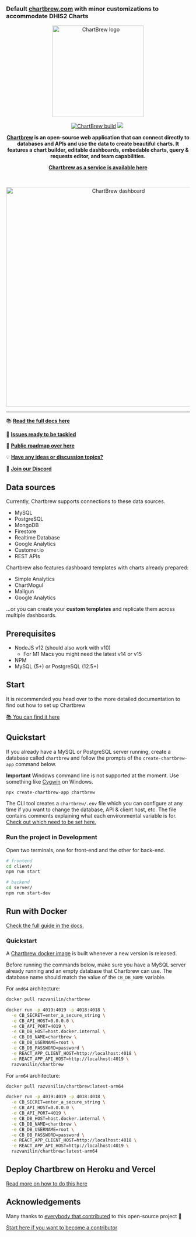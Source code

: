 ### Default [chartbrew.com](https://chartbrew.com) with minor customizations to accommodate DHIS2 Charts 

<p align="center">
  <a href="https://chartbrew.com">
    <img src="https://docs.chartbrew.com/assets/logo_full_3.png" alt="ChartBrew logo" width="250"/>
  </a>
</a>

<p align="center">
  <a href="https://circleci.com/gh/chartbrew/chartbrew" target="_blank"><img src="https://circleci.com/gh/chartbrew/chartbrew.svg?style=svg" alt="ChartBrew build" /></a>
  <a href="https://app.codacy.com/gh/chartbrew/chartbrew" target="_blank"><img src="https://api.codacy.com/project/badge/Grade/b245aa07f69c4250a2de9d24efc659e6"></a>
  <a href="https://discord.gg/KwGEbFk" target="_blank"><img src="https://img.shields.io/discord/656557151048957995?label=Discord" alt="" /></a>
</p>

<p align="center">
  <strong>
    <a href="https://chartbrew.com">Chartbrew</a> is an open-source web application that can connect directly to databases and APIs and use the data to create beautiful charts. It features a chart builder, editable dashboards, embedable charts, query & requests editor, and team capabilities.
  </strong>
</p>

<p align="center">
  <strong><a href="https://chartbrew.com">Chartbrew as a service is available here</a></strong>
</p>

<br />

<p align="center">
  <a href="https://chartbrew.com">
    <img src="https://cdn2.chartbrew.com/chartbrew-dashboard.jpg" alt="ChartBrew dashboard" width="600"/>
  </a>
</p>

<hr />

📚 [**Read the full docs here**](https://docs.chartbrew.com)

🔧 [**Issues ready to be tackled**](https://github.com/orgs/chartbrew/projects/1)

🚙 [**Public roadmap over here**](https://trello.com/b/IQ7eiDqZ/chartbrew-roadmap)

💡 [**Have any ideas or discussion topics?**](https://github.com/chartbrew/chartbrew/discussions)

💬 [**Join our Discord**](https://discord.gg/KwGEbFk)

## Data sources

Currently, Chartbrew supports connections to these data sources.

* MySQL
* PostgreSQL
* MongoDB
* Firestore
* Realtime Database
* Google Analytics
* Customer.io
* REST APIs

Chartbrew also features dashboard templates with charts already prepared:

* Simple Analytics
* ChartMogul
* Mailgun
* Google Analytics

...or you can create your **custom templates** and replicate them across multiple dashboards.

## Prerequisites

* NodeJS v12 (should also work with v10)
  * For M1 Macs you might need the latest v14 or v15
* NPM
* MySQL (5+) or PostgreSQL (12.5+)

## Start

It is recommended you head over to the more detailed documentation to find out how to set up Chartbrew

[📚 You can find it here](https://docs.chartbrew.com/#getting-started)

## Quickstart

If you already have a MySQL or PostgreSQL server running, create a database called `chartbrew` and follow the prompts of the `create-chartbrew-app` command below.

**Important** Windows command line is not supported at the moment. Use something like [Cygwin](http://www.cygwin.com/) on Windows.

```sh
npx create-chartbrew-app chartbrew
```

The CLI tool creates a `chartbrew/.env` file which you can configure at any time if you want to change the database, API & client host, etc. The file contains comments explaining what each environmental variable is for. [Check out which need to be set here.](https://docs.chartbrew.com/#set-up-environmental-variables)

### Run the project in Development

Open two terminals, one for front-end and the other for back-end.

```sh
# frontend
cd client/
npm run start

# backend
cd server/
npm run start-dev
```

## Run with Docker

[Check the full guide in the docs.](https://docs.chartbrew.com/deployment/#run-the-application-with-docker)

### Quickstart

A [Chartbrew docker image](https://hub.docker.com/r/razvanilin/chartbrew) is built whenever a new version is released.

Before running the commands below, make sure you have a MySQL server already running and an empty database that Chartbrew can use. The database name should match the value of the `CB_DB_NAME` variable.

For `amd64` architecture:

```sh
docker pull razvanilin/chartbrew

docker run -p 4019:4019 -p 4018:4018 \
  -e CB_SECRET=enter_a_secure_string \
  -e CB_API_HOST=0.0.0.0 \
  -e CB_API_PORT=4019 \
  -e CB_DB_HOST=host.docker.internal \
  -e CB_DB_NAME=chartbrew \
  -e CB_DB_USERNAME=root \
  -e CB_DB_PASSWORD=password \
  -e REACT_APP_CLIENT_HOST=http://localhost:4018 \
  -e REACT_APP_API_HOST=http://localhost:4019 \
  razvanilin/chartbrew
```

For `arm64` architecture:

```sh
docker pull razvanilin/chartbrew:latest-arm64

docker run -p 4019:4019 -p 4018:4018 \
  -e CB_SECRET=enter_a_secure_string \
  -e CB_API_HOST=0.0.0.0 \
  -e CB_API_PORT=4019 \
  -e CB_DB_HOST=host.docker.internal \
  -e CB_DB_NAME=chartbrew \
  -e CB_DB_USERNAME=root \
  -e CB_DB_PASSWORD=password \
  -e REACT_APP_CLIENT_HOST=http://localhost:4018 \
  -e REACT_APP_API_HOST=http://localhost:4019 \
  razvanilin/chartbrew:latest-arm64
```

## Deploy Chartbrew on Heroku and Vercel

[Read more on how to do this here](https://chartbrew.com/blog/how-to-deploy-chartbrew-on-heroku-and-vercel/)

## Acknowledgements

Many thanks to [everybody that contributed](https://github.com/chartbrew/chartbrew/graphs/contributors) to this open-source project 🙏

[Start here if you want to become a contributor](https://github.com/chartbrew/chartbrew/blob/master/CONTRIBUTING.md)
